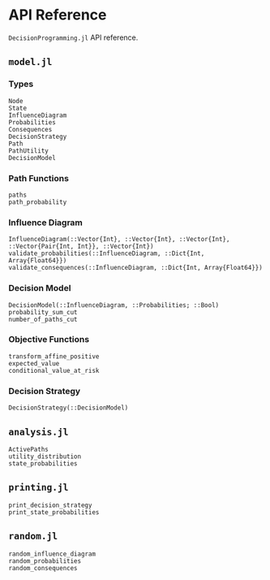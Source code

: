 # API Reference
`DecisionProgramming.jl` API reference.

## `model.jl`
### Types
```@docs
Node
State
InfluenceDiagram
Probabilities
Consequences
DecisionStrategy
Path
PathUtility
DecisionModel
```

### Path Functions
```@docs
paths
path_probability
```

### Influence Diagram
```@docs
InfluenceDiagram(::Vector{Int}, ::Vector{Int}, ::Vector{Int}, ::Vector{Pair{Int, Int}}, ::Vector{Int})
validate_probabilities(::InfluenceDiagram, ::Dict{Int, Array{Float64}})
validate_consequences(::InfluenceDiagram, ::Dict{Int, Array{Float64}})
```

### Decision Model
```@docs
DecisionModel(::InfluenceDiagram, ::Probabilities; ::Bool)
probability_sum_cut
number_of_paths_cut
```

### Objective Functions
```@docs
transform_affine_positive
expected_value
conditional_value_at_risk
```

### Decision Strategy
```@docs
DecisionStrategy(::DecisionModel)
```

## `analysis.jl`
```@docs
ActivePaths
utility_distribution
state_probabilities
```

## `printing.jl`
```@docs
print_decision_strategy
print_state_probabilities
```

## `random.jl`
```@docs
random_influence_diagram
random_probabilities
random_consequences
```

